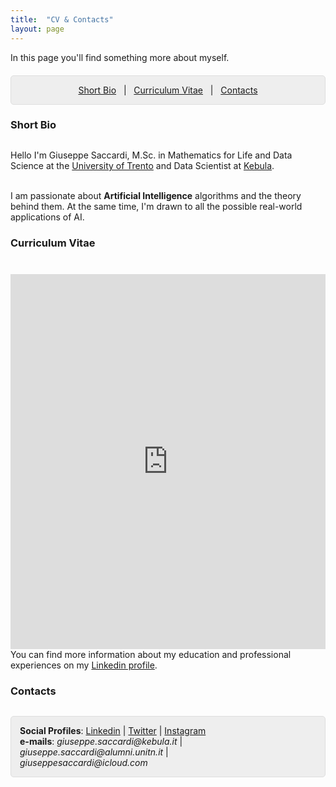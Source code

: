 ```yaml
---
title:  "CV & Contacts"
layout: page
---
```


In this page you'll find something more about myself.

<p style="background: rgba(0,0,0,0.06) none repeat scroll 0% 0%; border: 1px solid rgb(222, 222, 222); padding: 1em; border-radius: 5px; text-align: center; margin-top:20px">
<a href="#bio">Short Bio</a> &nbsp; | &nbsp; <a href="#cv">Curriculum Vitae</a> &nbsp; | &nbsp; <a href="#contacts">Contacts</a> <br>
</p>

<a href="#bio"></a>
<h3 id="extended-bio" style="margin-bottom:30px">Short Bio</h3>
<p>
Hello I'm Giuseppe Saccardi, M.Sc. in Mathematics for Life and Data Science at the <a href="https://www.unitn.it/en">University of Trento</a> and Data Scientist at <a href="https://kebula.it">Kebula</a>. 

<br> I am passionate about <strong>Artificial Intelligence</strong> algorithms and the theory behind them. At the same time, I'm drawn to all the possible real-world applications of AI. 
</p>

<a href="#cv"></a>
<h3 id="cv" style="margin-bottom: 40px;">Curriculum Vitae</h3>

<iframe src="https://www.dropbox.com/s/p0cm1iaw6xpi05i/Giuseppe_Saccardi_s_CV.pdf?raw=1" width="100%" height="600" allowfullscreen="allowfullscreen" frameborder="0"></iframe>

<br>
You can find more information about my education and professional experiences on my <a href="https://www.linkedin.com/in/giuseppesaccardimathndata/">Linkedin profile</a>.
<a href="#contacts"></a>
<h3 style="margin-bottom:30px;" id="contacts">Contacts</h3>

<p style="background: rgba(0,0,0,0.06) none repeat scroll 0% 0%; border: 1px solid rgb(222, 222, 222); padding: 1em; border-radius: 5px;">
<strong>Social Profiles</strong>: <a href="https://it.linkedin.com/in/giuseppesaccardimathndata">Linkedin</a> |  <a href="https://twitter.com/GiuseppeSaccar3">Twitter</a> | <a href="https://instagram.com/peppe_sacc/">Instagram</a> <br>
<strong>e-mails</strong>: <em>giuseppe.saccardi@kebula.it</em> | <em>giuseppe.saccardi@alumni.unitn.it</em> | <br> <em>giuseppesaccardi@icloud.com<em>


